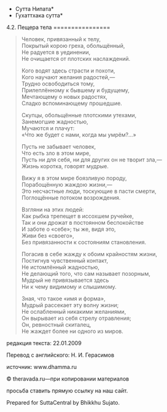 * Сутта Нипата*
* Гухаттхака сутта*

4\.2\. Пещера тела
\=\=\=\=\=\=\=\=\=\=\=\=\=\=\=\=

> Человек, привязанный к телу,  
> Покрытый корою греха, обольщённый,  
> Не радуется в уединении,  
> Не очищается от плотских наслаждений\.
>
> Кого водят здесь страсти и похоти,  
> Кого научают желания радостей,—  
> Трудно освободиться тому,  
> Прилеплённому к бывшему и будущему,  
> Мечтающему о новых радостях,  
> Сладко вспоминающему прошедшие\.
>
> Скупцы, обольщённые плотскими утехами,  
> Занемогшие жадностью,  
> Мучаются и плачут:  
> «Что же будет с нами, когда мы умрём?…»
>
> Пусть не забывает человек,  
> Что есть зло в этом мире,  
> Пусть ни для себя, ни для других он не творит зла,—  
> Жизнь коротка, говорят мудрые\.
>
> Вижу я в этом мире боязливую породу,  
> Порабощённую жаждою жизни,—  
> Это несчастные люди, тоскующие в пасти смерти,  
> Поглощённые потоком возрождения\.
>
> Взгляни на этих людей:  
> Как рыбка трепещет в иссохшем ручейке,  
> Так и они дрожат в постоянном беспокойстве  
> И заботе о «себе»; ты же, видя это,  
> Живи без «своего»,  
> Без привязанности к состояниям становления\.
>
> Погасив в себе жажду к обоим крайностям жизни,  
> Постигнув чувственный контакт,  
> Не истомлённый жадностью,  
> Не делающий того, что сам называет позорным,  
> Мудрый не привязывается здесь  
> Ни к чему видимому и слышимому\.
>
> Зная, что такое «имя и форма»,  
> Мудрый рассекает эту волну жизни;  
> Не ослабленный никакими желаниями,  
> Он вырывает из себя стрелу отравления;  
> Он, ревностный скиталец,  
> Не жаждет более ни одного из миров\.

редакция текста: 22\.01\.2009

Перевод с английского: Н\. И\. Герасимов

источник: www\.dhamma\.ru

© theravada\.ru—при копировании материалов

просьба ставить прямую ссылку на наш сайт\.

Prepared for SuttaCentral by Bhikkhu Sujato\.